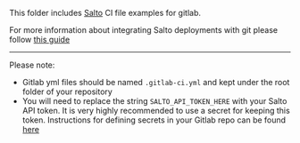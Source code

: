 This folder includes [Salto](https://www.salto.io/) CI file examples for gitlab. 

For more information about integrating Salto deployments with git please follow [this guide](https://help.salto.io/en/articles/9909341-salto-git-integration-overview)

___

Please note:
- Gitlab yml files should be named `.gitlab-ci.yml` and kept under the root folder of your repository
- You will need to replace the string `SALTO_API_TOKEN_HERE` with your Salto API token. It is very highly recommended to use a secret for keeping this token. Instructions for defining secrets in your Gitlab repo can be found [here](https://docs.gitlab.com/ee/ci/secrets/)